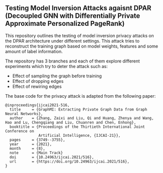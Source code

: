 ## Testing Model Inversion Attacks agaisnt DPAR (Decoupled GNN with Differentially Private Approximate Personalized PageRank)

This repository outlines the testing of model inversion privacy attacks on the DPAR architecture under different settings. This attack tries to reconstruct the training graph based on model weights, features and some amount of label information.

The repository has 3 branches and each of them explore different experiments which try to deter the attack such as:
- Effect of sampling the graph before training
- Effect of dropping edges
- Effect of rewiring edges


The base code for the privacy attack is adapted from the following paper:
```
@inproceedings{ijcai2021-516,
  title     = {GraphMI: Extracting Private Graph Data from Graph Neural Networks},
  author    = {Zhang, Zaixi and Liu, Qi and Huang, Zhenya and Wang, Hao and Lu, Chengqiang and Liu, Chuanren and Chen, Enhong},
  booktitle = {Proceedings of the Thirtieth International Joint Conference on
               Artificial Intelligence, {IJCAI-21}},
  pages     = {3749--3755},
  year      = {2021},
  month     = {8},
  note      = {Main Track}
  doi       = {10.24963/ijcai.2021/516},
  url       = {https://doi.org/10.24963/ijcai.2021/516},
}
```
